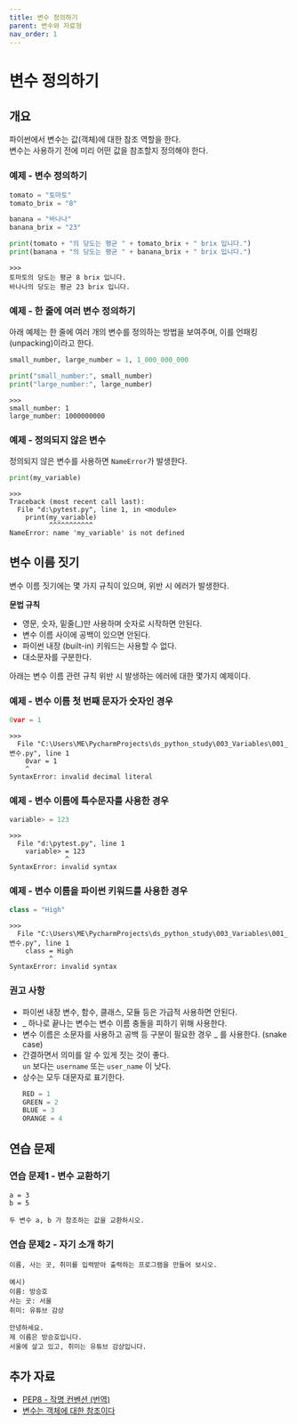 ```yaml
---
title: 변수 정의하기
parent: 변수와 자료형
nav_order: 1
---
```


# 변수 정의하기

## 개요

파이썬에서 변수는 값(객체)에 대한 참조 역할을 한다.  
변수는 사용하기 전에 미리 어떤 값을 참조할지 정의해야 한다.

### 예제 - 변수 정의하기

```python
tomato = "토마토"
tomato_brix = "8"

banana = "바나나"
banana_brix = "23"

print(tomato + "의 당도는 평균 " + tomato_brix + " brix 입니다.")
print(banana + "의 당도는 평균 " + banana_brix + " brix 입니다.")
```
```
>>>
토마토의 당도는 평균 8 brix 입니다.
바나나의 당도는 평균 23 brix 입니다.
```

### 예제 - 한 줄에 여러 변수 정의하기

아래 예제는 한 줄에 여러 개의 변수를 정의하는 방법을 보여주며, 이를 언패킹(unpacking)이라고 한다.  

```python
small_number, large_number = 1, 1_000_000_000

print("small_number:", small_number)
print("large_number:", large_number)
```
```
>>>
small_number: 1
large_number: 1000000000
```

### 예제 - 정의되지 않은 변수

정의되지 않은 변수를 사용하면 `NameError`가 발생한다.  

```python
print(my_variable)
```
```
>>>
Traceback (most recent call last):
  File "d:\pytest.py", line 1, in <module>
    print(my_variable)
          ^^^^^^^^^^^
NameError: name 'my_variable' is not defined
```

## 변수 이름 짓기

변수 이름 짓기에는 몇 가지 규칙이 있으며, 위반 시 에러가 발생한다.  

**문법 규칙**  
* 영문, 숫자, 밑줄(_)만 사용하며 숫자로 시작하면 안된다.
* 변수 이름 사이에 공백이 있으면 안된다.
* 파이썬 내장 (built-in) 키워드는 사용할 수 없다.
* 대소문자를 구분한다.

아래는 변수 이름 관련 규칙 위반 시 발생하는 에러에 대한 몇가지 예제이다.

### 예제 - 변수 이름 첫 번째 문자가 숫자인 경우

```python
0var = 1
```
```
>>>
  File "C:\Users\ME\PycharmProjects\ds_python_study\003_Variables\001_변수.py", line 1
    0var = 1
    ^
SyntaxError: invalid decimal literal
```

### 예제 - 변수 이름에 특수문자를 사용한 경우

```python
variable> = 123
```
```
>>>
  File "d:\pytest.py", line 1
    variable> = 123
              ^
SyntaxError: invalid syntax
```
### 예제 - 변수 이름을 파이썬 키워드를 사용한 경우

```python
class = "High"
```
```
>>>
  File "C:\Users\ME\PycharmProjects\ds_python_study\003_Variables\001_변수.py", line 1
    class = High
          ^
SyntaxError: invalid syntax
```

### 권고 사항
* 파이썬 내장 변수, 함수, 클래스, 모듈 등은 가급적 사용하면 안된다.  
* _ 하나로 끝나는 변수는 변수 이름 충돌을 피하기 위해 사용한다.  
* 변수 이름은 소문자를 사용하고 공백 등 구분이 필요한 경우 _ 를 사용한다. (snake case)  
* 간결하면서 의미를 알 수 있게 짓는 것이 좋다.  
    `un` 보다는 `username` 또는 `user_name` 이 낫다.  
* 상수는 모두 대문자로 표기한다.  
    ```python
    RED = 1
    GREEN = 2
    BLUE = 3
    ORANGE = 4
    ```

## 연습 문제

### 연습 문제1 - 변수 교환하기

```
a = 3
b = 5

두 변수 a, b 가 참조하는 값을 교환하시오.
```
### 연습 문제2 - 자기 소개 하기

```
이름, 사는 곳, 취미를 입력받아 출력하는 프로그램을 만들어 보시오.

예시)
이름: 방승호
사는 곳: 서울
취미: 유튜브 감상

안녕하세요.
제 이름은 방승호입니다.
서울에 살고 있고, 취미는 유튜브 감상입니다.
```

## 추가 자료

* [PEP8 - 작명 컨벤션 (번역)](https://zerosheepmoo.github.io/pep8-in-korean/doc/naming-conventions.html)
* [변수는 객체에 대한 참조이다](../../파이썬_고급_팁/변수는_객체에_대한_참조이다.md)